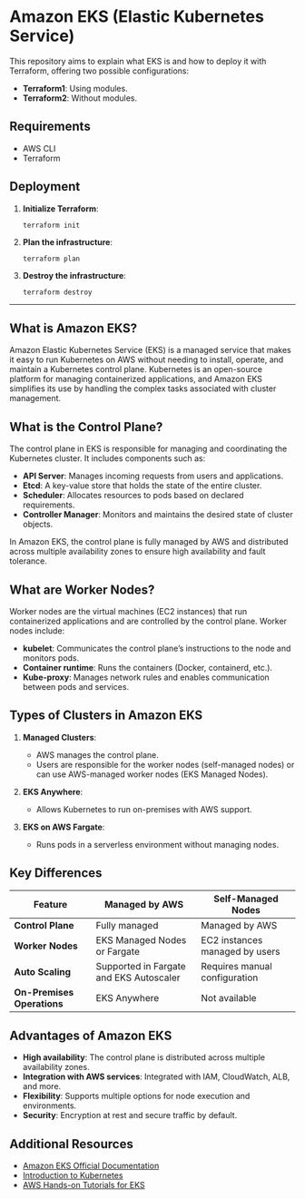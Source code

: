 # Amazon EKS (Elastic Kubernetes Service)

This repository aims to explain what EKS is and how to deploy it with Terraform, offering two possible configurations:

- **Terraform1**: Using modules.
- **Terraform2**: Without modules.

## Requirements

- AWS CLI
- Terraform

## Deployment

1. **Initialize Terraform**:
   ```
   terraform init
   ```

2. **Plan the infrastructure**:
   ```
   terraform plan
   ```

3. **Destroy the infrastructure**:
   ```
   terraform destroy
   ```

---

## What is Amazon EKS?
Amazon Elastic Kubernetes Service (EKS) is a managed service that makes it easy to run Kubernetes on AWS without needing to install, operate, and maintain a Kubernetes control plane. Kubernetes is an open-source platform for managing containerized applications, and Amazon EKS simplifies its use by handling the complex tasks associated with cluster management.

## What is the Control Plane?
The control plane in EKS is responsible for managing and coordinating the Kubernetes cluster. It includes components such as:
- **API Server**: Manages incoming requests from users and applications.
- **Etcd**: A key-value store that holds the state of the entire cluster.
- **Scheduler**: Allocates resources to pods based on declared requirements.
- **Controller Manager**: Monitors and maintains the desired state of cluster objects.

In Amazon EKS, the control plane is fully managed by AWS and distributed across multiple availability zones to ensure high availability and fault tolerance.

## What are Worker Nodes?
Worker nodes are the virtual machines (EC2 instances) that run containerized applications and are controlled by the control plane. Worker nodes include:
- **kubelet**: Communicates the control plane’s instructions to the node and monitors pods.
- **Container runtime**: Runs the containers (Docker, containerd, etc.).
- **Kube-proxy**: Manages network rules and enables communication between pods and services.

## Types of Clusters in Amazon EKS
1. **Managed Clusters**:
   - AWS manages the control plane.
   - Users are responsible for the worker nodes (self-managed nodes) or can use AWS-managed worker nodes (EKS Managed Nodes).

2. **EKS Anywhere**:
   - Allows Kubernetes to run on-premises with AWS support.

3. **EKS on AWS Fargate**:
   - Runs pods in a serverless environment without managing nodes.

## Key Differences
| Feature                   | Managed by AWS                | Self-Managed Nodes              |
|---------------------------|--------------------------------|----------------------------------|
| **Control Plane**         | Fully managed                 | Managed by AWS                  |
| **Worker Nodes**          | EKS Managed Nodes or Fargate  | EC2 instances managed by users  |
| **Auto Scaling**          | Supported in Fargate and EKS Autoscaler | Requires manual configuration   |
| **On-Premises Operations**| EKS Anywhere                  | Not available                   |

## Advantages of Amazon EKS
- **High availability**: The control plane is distributed across multiple availability zones.
- **Integration with AWS services**: Integrated with IAM, CloudWatch, ALB, and more.
- **Flexibility**: Supports multiple options for node execution and environments.
- **Security**: Encryption at rest and secure traffic by default.

## Additional Resources
- [Amazon EKS Official Documentation](https://docs.aws.amazon.com/eks/)
- [Introduction to Kubernetes](https://kubernetes.io/docs/concepts/)
- [AWS Hands-on Tutorials for EKS](https://aws.amazon.com/getting-started/hands-on/)

